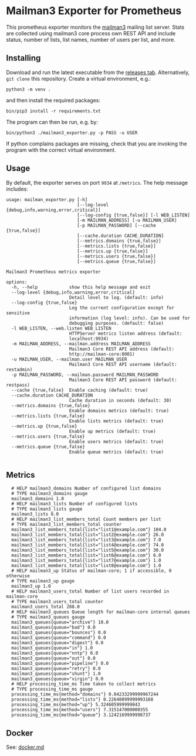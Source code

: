 # Mailman3 Exporter for Prometheus 

This prometheus exporter monitors the [mailman3](https://www.mailman.org/) mailing list server. 
Stats are collected using mailman3 core process own REST API and include status, number of lists,
list names, number of users per list, and more.

## Installing

Download and run the latest executable from the [releases tab](https://github.com/rivmey/exim_exporter/releases/latest). 
Alternatively, `git clone` this repository.  Create a virtual environment, e.g.:

```shell script
python3 -m venv .
```

and then install the required packages:

```shell script
bin/pip3 install -r requirements.txt
```

The program can then be run, e.g. by:

```shell script
bin/python3 ./mailman3_exporter.py -p PASS -u USER
```

If python complains packages are missing, check that you are invoking the
program with the correct virtual environment.

## Usage

By default, the exporter serves on port `9934` at `/metrics`. The help message
includes: 

```
usage: mailman_exporter.py [-h]
                           [--log-level {debug,info,warning,error,critical}]
                           [--log-config {true,false}] [-l WEB_LISTEN]
                           [-m MAILMAN_ADDRESS] [-u MAILMAN_USER]
                           [-p MAILMAN_PASSWORD] [--cache {true,false}]
                           [--cache.duration CACHE_DURATION]
                           [--metrics.domains {true,false}]
                           [--metrics.lists {true,false}]
                           [--metrics.up {true,false}]
                           [--metrics.users {true,false}]
                           [--metrics.queue {true,false}]

Mailman3 Prometheus metrics exporter

options:
  -h, --help            show this help message and exit
  --log-level {debug,info,warning,error,critical}
                        Detail level to log. (default: info)
  --log-config {true,false}
                        Log the current configuration except for sensitive
                        information (log level: info). Can be used for
                        debugging purposes. (default: false)
  -l WEB_LISTEN, --web.listen WEB_LISTEN
                        HTTPServer metrics listen address (default:
                        localhost:9934)
  -m MAILMAN_ADDRESS, --mailman.address MAILMAN_ADDRESS
                        Mailman3 Core REST API address (default:
                        http://mailman-core:8001)
  -u MAILMAN_USER, --mailman.user MAILMAN_USER
                        Mailman3 Core REST API username (default: restadmin)
  -p MAILMAN_PASSWORD, --mailman.password MAILMAN_PASSWORD
                        Mailman3 Core REST API password (default: restpass)
  --cache {true,false}  Enable caching (default: true)
  --cache.duration CACHE_DURATION
                        Cache duration in seconds (default: 30)
  --metrics.domains {true,false}
                        Enable domains metrics (default: true)
  --metrics.lists {true,false}
                        Enable lists metrics (default: true)
  --metrics.up {true,false}
                        Enable up metrics (default: true)
  --metrics.users {true,false}
                        Enable users metrics (default: true)
  --metrics.queue {true,false}
                        Enable queue metrics (default: true)


```

## Metrics

```
  # HELP mailman3_domains Number of configured list domains
  # TYPE mailman3_domains gauge
  mailman3_domains 1.0
  # HELP mailman3_lists Number of configured lists
  # TYPE mailman3_lists gauge
  mailman3_lists 8.0
  # HELP mailman3_list_members_total Count members per list
  # TYPE mailman3_list_members_total counter
  mailman3_list_members_total{list="list1@example.com"} 104.0
  mailman3_list_members_total{list="list2@example.com"} 26.0
  mailman3_list_members_total{list="list3@example.com"} 7.0
  mailman3_list_members_total{list="list4@example.com"} 74.0
  mailman3_list_members_total{list="list5@example.com"} 30.0
  mailman3_list_members_total{list="list6@example.com"} 6.0
  mailman3_list_members_total{list="list7@example.com"} 1.0
  mailman3_list_members_total{list="list8@example.com"} 1.0
  # HELP mailman3_up Status of mailman-core; 1 if accessible, 0 otherwise
  # TYPE mailman3_up gauge
  mailman3_up 1.0
  # HELP mailman3_users_total Number of list users recorded in mailman-core
  # TYPE mailman3_users_total counter
  mailman3_users_total 288.0
  # HELP mailman3_queues Queue length for mailman-core internal queues
  # TYPE mailman3_queues gauge
  mailman3_queues{queue="archive"} 10.0
  mailman3_queues{queue="bad"} 0.0
  mailman3_queues{queue="bounces"} 0.0
  mailman3_queues{queue="command"} 0.0
  mailman3_queues{queue="digest"} 0.0
  mailman3_queues{queue="in"} 1.0
  mailman3_queues{queue="nntp"} 0.0
  mailman3_queues{queue="out"} 0.0
  mailman3_queues{queue="pipeline"} 0.0
  mailman3_queues{queue="retry"} 0.0
  mailman3_queues{queue="shunt"} 1.0
  mailman3_queues{queue="virgin"} 0.0
  # HELP processing_time_ms Time taken to collect metrics
  # TYPE processing_time_ms gauge
  processing_time_ms{method="domains"} 0.04233299999967244
  processing_time_ms{method="lists"} 0.22640099999993168
  processing_time_ms{method="up"} 5.324605999999843
  processing_time_ms{method="users"} 7.315147000000355
  processing_time_ms{method="queue"} 3.1242169999998737
```

## Docker

See: [docker.md](./docker.md)


